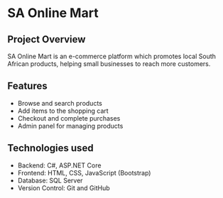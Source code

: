 # SA Online Mart

## Project Overview
SA Online Mart is an e-commerce platform  which promotes local South African products, helping small businesses to reach more customers.

## Features
- Browse and search products
- Add items to the shopping cart
- Checkout and complete purchases
- Admin panel for managing products

## Technologies used
- Backend: C#, ASP.NET Core
- Frontend: HTML, CSS, JavaScript (Bootstrap)
- Database: SQL Server 
- Version Control: Git and GitHub


